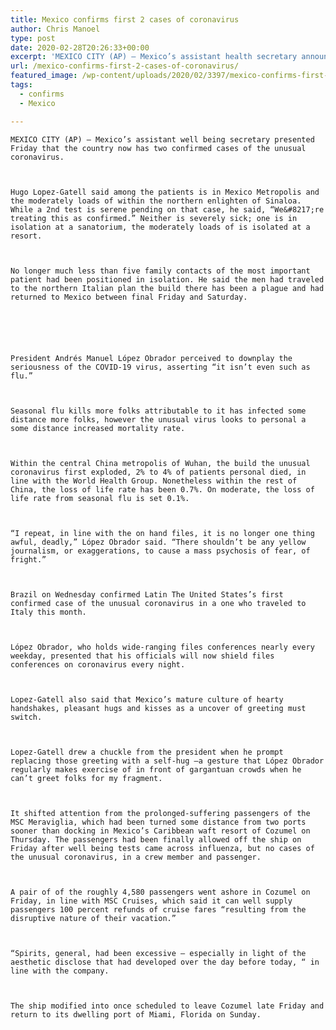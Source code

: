 ```yaml
---
title: Mexico confirms first 2 cases of coronavirus
author: Chris Manoel
type: post
date: 2020-02-28T20:26:33+00:00
excerpt: 'MEXICO CITY (AP) — Mexico’s assistant health secretary announced Friday that the country now has two confirmed cases of the new coronavirus. Hugo Lopez-Gatell said one of the patients is in Mexico City and the other in the northern state of Sinaloa. While a second test is still pending on that case, he said, “We&hellip;'
url: /mexico-confirms-first-2-cases-of-coronavirus/
featured_image: /wp-content/uploads/2020/02/3397/mexico-confirms-first-2-cases-of-coronavirus.jpg
tags:
  - confirms
  - Mexico

---
```

  
    MEXICO CITY (AP) — Mexico’s assistant well being secretary presented Friday that the country now has two confirmed cases of the unusual coronavirus.
  
  
  
    Hugo Lopez-Gatell said among the patients is in Mexico Metropolis and the moderately loads of within the northern enlighten of Sinaloa. While a 2nd test is serene pending on that case, he said, “We&#8217;re treating this as confirmed.” Neither is severely sick; one is in isolation at a sanatorium, the moderately loads of is isolated at a resort.
  
  
  
    No longer much less than five family contacts of the most important patient had been positioned in isolation. He said the men had traveled to the northern Italian plan the build there has been a plague and had returned to Mexico between final Friday and Saturday.
  
  
  
  
  
  
    President Andrés Manuel López Obrador perceived to downplay the seriousness of the COVID-19 virus, asserting “it isn’t even such as flu.”
  
  
  
    Seasonal flu kills more folks attributable to it has infected some distance more folks, however the unusual virus looks to personal a some distance increased mortality rate.
  
  
  
    Within the central China metropolis of Wuhan, the build the unusual coronavirus first exploded, 2% to 4% of patients personal died, in line with the World Health Group. Nonetheless within the rest of China, the loss of life rate has been 0.7%. On moderate, the loss of life rate from seasonal flu is set 0.1%.
  
  
  
    “I repeat, in line with the on hand files, it is no longer one thing awful, deadly,” López Obrador said. “There shouldn’t be any yellow journalism, or exaggerations, to cause a mass psychosis of fear, of fright.”
  
  
  
    Brazil on Wednesday confirmed Latin The United States’s first confirmed case of the unusual coronavirus in a one who traveled to Italy this month.
  
  
  
    López Obrador, who holds wide-ranging files conferences nearly every weekday, presented that his officials will now shield files conferences on coronavirus every night.
  
  
  
    Lopez-Gatell also said that Mexico’s mature culture of hearty handshakes, pleasant hugs and kisses as a uncover of greeting must switch.
  
  
  
    Lopez-Gatell drew a chuckle from the president when he prompt replacing those greeting with a self-hug —a gesture that López Obrador regularly makes exercise of in front of gargantuan crowds when he can’t greet folks for my fragment.
  
  
  
    It shifted attention from the prolonged-suffering passengers of the MSC Meraviglia, which had been turned some distance from two ports sooner than docking in Mexico’s Caribbean waft resort of Cozumel on Thursday. The passengers had been finally allowed off the ship on Friday after well being tests came across influenza, but no cases of the unusual coronavirus, in a crew member and passenger.
  
  
  
    A pair of of the roughly 4,580 passengers went ashore in Cozumel on Friday, in line with MSC Cruises, which said it can well supply passengers 100 percent refunds of cruise fares “resulting from the disruptive nature of their vacation.”
  
  
  
    “Spirits, general, had been excessive – especially in light of the aesthetic disclose that had developed over the day before today, “ in line with the company.
  
  
  
    The ship modified into once scheduled to leave Cozumel late Friday and return to its dwelling port of Miami, Florida on Sunday.
  
